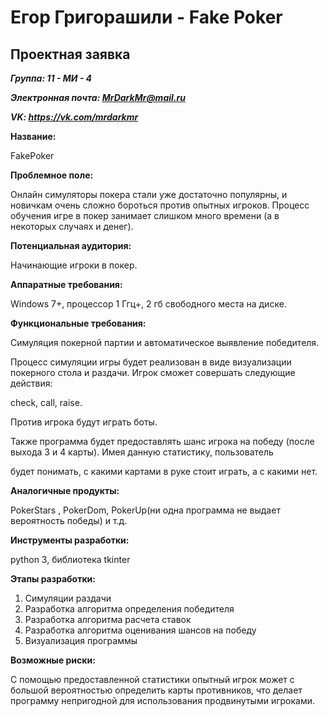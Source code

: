 # Егор Григорашили - Fake Poker

## Проектная заявка

***Группа: 11 - МИ - 4***

***Электронная почта: MrDarkMr@mail.ru***

***VK: https://vk.com/mrdarkmr***

**Название:**

FakePoker

**Проблемное поле:**

Онлайн симуляторы покера стали уже достаточно популярны, и новичкам очень сложно бороться против опытных игроков. Процесс обучения игре в покер занимает слишком много времени (а в некоторых случаях и денег).

**Потенциальная аудитория:**

Начинающие игроки в покер.

**Аппаратные требования:**

Windows 7+, процессор 1 Ггц+, 2 гб свободного места на диске.

**Функциональные требования:**

Симуляция покерной партии и автоматическое выявление победителя.

Процесс симуляции игры будет реализован в виде визуализации покерного стола и раздачи. Игрок сможет совершать следующие действия:

check, call, raise. 

Против игрока будут играть боты.

Также программа будет предоставлять шанс игрока на победу (после выхода 3 и 4 карты). Имея данную статистику, пользователь

будет понимать, с какими картами в руке стоит играть, а с какими нет.

**Аналогичные продукты:**

PokerStars , PokerDom, PokerUp(ни одна программа не выдает вероятность победы) и т.д.

**Инструменты разработки:**

python 3, библиотека tkinter

**Этапы разработки:**

1)	Симуляции раздачи
2)	Разработка алгоритма определения победителя
3)	Разработка алгоритма расчета ставок
4)	Разработка алгоритма оценивания шансов на победу
5)	Визуализация программы

 **Возможные риски:**
 
С помощью предоставленной статистики опытный игрок может с большой вероятностью определить карты противников, что делает программу непригодной для использования продвинутыми игроками.
